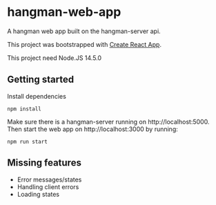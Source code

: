 # hangman-web-app

A hangman web app built on the hangman-server api.

This project was bootstrapped with [Create React App](https://github.com/facebook/create-react-app).

This project need Node.JS 14.5.0

## Getting started

Install dependencies

```
npm install
```

Make sure there is a hangman-server running on http://localhost:5000.
Then start the web app on http://localhost:3000 by running:

```
npm run start
```

## Missing features

- Error messages/states
- Handling client errors
- Loading states
